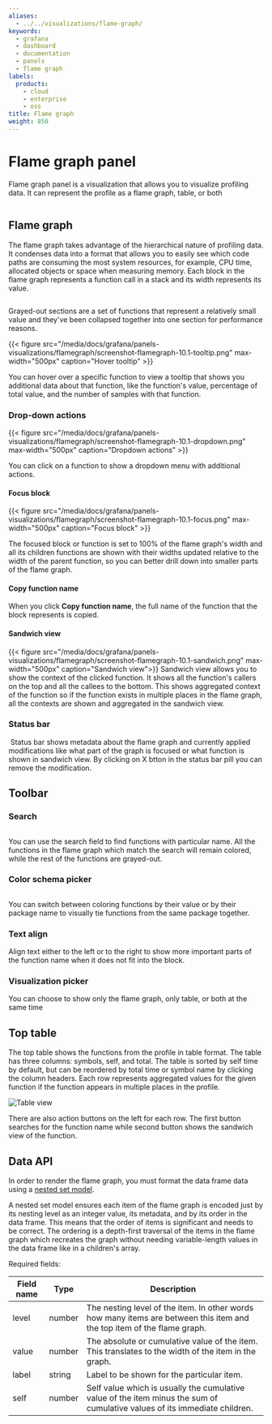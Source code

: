 ```yaml
---
aliases:
  - ../../visualizations/flame-graph/
keywords:
  - grafana
  - dashboard
  - documentation
  - panels
  - flame graph
labels:
  products:
    - cloud
    - enterprise
    - oss
title: Flame graph
weight: 850
---
```


# Flame graph panel

Flame graph panel is a visualization that allows you to visualize profiling data. It can represent the profile as a flame graph, table, or both

![<Flame graph panel>](/media/docs/grafana/panels-visualizations/flamegraph/screenshot-flamegraph-10.1.png)

## Flame graph

The flame graph takes advantage of the hierarchical nature of profiling data. It condenses data into a format that allows you to easily see which code paths are consuming the most system resources, for example, CPU time, allocated objects or space when measuring memory. Each block in the flame graph represents a function call in a stack and its width represents its value.

![<Flame graph>](/media/docs/grafana/panels-visualizations/flamegraph/screenshot-flamegraph-10.1-flamegraph.png)

Grayed-out sections are a set of functions that represent a relatively small value and they've been collapsed together into one section for performance reasons.

{{< figure src="/media/docs/grafana/panels-visualizations/flamegraph/screenshot-flamegraph-10.1-tooltip.png" max-width="500px" caption="Hover tooltip" >}}

You can hover over a specific function to view a tooltip that shows you additional data about that function, like the function's value, percentage of total value, and the number of samples with that function.

### Drop-down actions

{{< figure src="/media/docs/grafana/panels-visualizations/flamegraph/screenshot-flamegraph-10.1-dropdown.png" max-width="500px" caption="Dropdown actions" >}}

You can click on a function to show a dropdown menu with additional actions.

#### Focus block

{{< figure src="/media/docs/grafana/panels-visualizations/flamegraph/screenshot-flamegraph-10.1-focus.png" max-width="500px" caption="Focus block" >}}

The focused block or function is set to 100% of the flame graph's width and all its children functions are shown with their widths updated relative to the width of the parent function, so you can better drill down into smaller parts of the flame graph.

#### Copy function name

When you click **Copy function name**, the full name of the function that the block represents is copied.

#### Sandwich view

{{< figure src="/media/docs/grafana/panels-visualizations/flamegraph/screenshot-flamegraph-10.1-sandwich.png" max-width="500px" caption="Sandwich view">}}
Sandwich view allows you to show the context of the clicked function. It shows all the function's callers on the top and all the callees to the bottom. This shows aggregated context of the function so if the function exists in multiple places in the flame graph, all the contexts are shown and aggregated in the sandwich view.

### Status bar

![<Status bar>](/media/docs/grafana/panels-visualizations/flamegraph/screenshot-flamegraph-10.1-status.png)
Status bar shows metadata about the flame graph and currently applied modifications like what part of the graph is focused or what function is shown in sandwich view. By clicking on X btton in the status bar pill you can remove the modification.

## Toolbar

### Search

![<Searching for function name>](/media/docs/grafana/panels-visualizations/flamegraph/screenshot-flamegraph-10.1-search.png)

You can use the search field to find functions with particular name. All the functions in the flame graph which match the search will remain colored, while the rest of the functions are grayed-out.

### Color schema picker

![<Different color scheme>](/media/docs/grafana/panels-visualizations/flamegraph/screenshot-flamegraph-10.1-color.png)

You can switch between coloring functions by their value or by their package name to visually tie functions from the same package together.

### Text align

Align text either to the left or to the right to show more important parts of the function name when it does not fit into the block.

### Visualization picker

You can choose to show only the flame graph, only table, or both at the same time

## Top table

The top table shows the functions from the profile in table format. The table has three columns: symbols, self, and total. The table is sorted by self time by default, but can be reordered by total time or symbol name by clicking the column headers. Each row represents aggregated values for the given function if the function appears in multiple places in the profile.

![Table view](/media/docs/grafana/panels-visualizations/flamegraph/screenshot-flamegraph-10.1-table.png)

There are also action buttons on the left for each row. The first button searches for the function name while second button shows the sandwich view of the function.

## Data API

In order to render the flame graph, you must format the data frame data using a [nested set model](https://en.wikipedia.org/wiki/Nested_set_model).

A nested set model ensures each item of the flame graph is encoded just by its nesting level as an integer value, its metadata, and by its order in the data frame. This means that the order of items is significant and needs to be correct. The ordering is a depth-first traversal of the items in the flame graph which recreates the graph without needing variable-length values in the data frame like in a children's array.

Required fields:

| Field name | Type   | Description                                                                                                                |
| ---------- | ------ | -------------------------------------------------------------------------------------------------------------------------- |
| level      | number | The nesting level of the item. In other words how many items are between this item and the top item of the flame graph.    |
| value      | number | The absolute or cumulative value of the item. This translates to the width of the item in the graph.                       |
| label      | string | Label to be shown for the particular item.                                                                                 |
| self       | number | Self value which is usually the cumulative value of the item minus the sum of cumulative values of its immediate children. |
